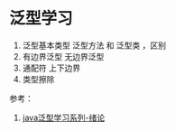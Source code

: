 # 泛型学习

1. 泛型基本类型  泛型方法 和 泛型类 ，区别
2. 有边界泛型 无边界泛型
3. 通配符 上下边界
4. 类型擦除



参考：
1. [java泛型学习系列-绪论](https://blog.csdn.net/hanchao5272/article/details/79317213)